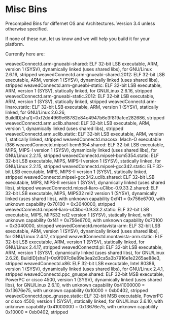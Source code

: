 # Misc Bins
Precompiled Bins for differnet OS and Architectures.  Version 3.4 unless otherwise specified.

If none of these run, let us know and we will help you build it for your platform.

Currently here are:


weavedConnectd.arm-gnueabi-shared:                  ELF 32-bit LSB executable, ARM, version 1 (SYSV), dynamically linked (uses shared libs), for GNU/Linux 2.6.16, stripped
weavedConnectd.arm-gnueabi-shared.2012:             ELF 32-bit LSB executable, ARM, version 1 (SYSV), dynamically linked (uses shared libs), stripped
weavedConnectd.arm-gnueabi-static:                  ELF 32-bit LSB executable, ARM, version 1 (SYSV), statically linked, for GNU/Linux 2.6.16, stripped
weavedConnectd.arm-gnueabi-static.2012:             ELF 32-bit LSB executable, ARM, version 1 (SYSV), statically linked, stripped
weavedConnectd.arm-linaro.static:                   ELF 32-bit LSB executable, ARM, version 1 (SYSV), statically linked, for GNU/Linux 2.6.26, BuildID[sha1]=0xf2dd4969e68782e84c4947b6e3f819afce282686, stripped
weavedConnectd.arm.uclib.shared:                    ELF 32-bit LSB executable, ARM, version 1, dynamically linked (uses shared libs), stripped
weavedConnectd.arm.uclib.static:                    ELF 32-bit LSB executable, ARM, version 1, statically linked, stripped
weavedConnectd.macosx:                              Mach-O executable i386
weavedConnectd.mipsel-bcm5354.shared:               ELF 32-bit LSB executable, MIPS, MIPS-I version 1 (SYSV), dynamically linked (uses shared libs), for GNU/Linux 2.2.15, stripped
weavedConnectd.mipsel-bcm5354.static:               ELF 32-bit LSB executable, MIPS, MIPS-I version 1 (SYSV), statically linked, for GNU/Linux 2.2.15, stripped
weavedConnectd.mipsel-gcc342.static:                ELF 32-bit LSB executable, MIPS, MIPS-II version 1 (SYSV), statically linked, stripped
weavedConnectd.mipsel-gcc342.uclib.shared:          ELF 32-bit LSB executable, MIPS, MIPS-II version 1 (SYSV), dynamically linked (uses shared libs), stripped
weavedConnectd.mipsel-liaro-uClibc-0.9.33.2.shared: ELF 32-bit LSB executable, MIPS, MIPS32 rel2 version 1 (SYSV), dynamically linked (uses shared libs), with unknown capability 0xf41 = 0x756e6700, with unknown capability 0x70100 = 0x3040000, stripped
weavedConnectd.mipsel-liaro-uClibc-0.9.33.2.static: ELF 32-bit LSB executable, MIPS, MIPS32 rel2 version 1 (SYSV), statically linked, with unknown capability 0xf41 = 0x756e6700, with unknown capability 0x70100 = 0x3040000, stripped
weavedConnectd.montavista-arm:                      ELF 32-bit LSB executable, ARM, version 1 (SYSV), dynamically linked (uses shared libs), for GNU/Linux 2.4.17, stripped
weavedConnectd.montavista-arm.static:               ELF 32-bit LSB executable, ARM, version 1 (SYSV), statically linked, for GNU/Linux 2.4.17, stripped
weavedConnectd.pi:                                  ELF 32-bit LSB executable, ARM, version 1 (SYSV), dynamically linked (uses shared libs), for GNU/Linux 2.6.26, BuildID[sha1]=0x0f097c8e89e3ea2d3ca5a3b7916e1e2265ae88e3, stripped
weavedConnectd.x86:                                 ELF 32-bit LSB executable, Intel 80386, version 1 (SYSV), dynamically linked (uses shared libs), for GNU/Linux 2.4.1, stripped
weavedConnectd.ppc_gnuspe.shared:                   ELF 32-bit MSB executable, PowerPC or cisco 4500, version 1 (SYSV), dynamically linked (uses shared libs), for GNU/Linux 2.6.10, with unknown capability 0x41000000 = 0x13676e75, with unknown capability 0x10000 = 0xb0402, stripped
weavedConnectd.ppc_gnuspe.static:                   ELF 32-bit MSB executable, PowerPC or cisco 4500, version 1 (SYSV), statically linked, for GNU/Linux 2.6.10, with unknown capability 0x41000000 = 0x13676e75, with unknown capability 0x10000 = 0xb0402, stripped

